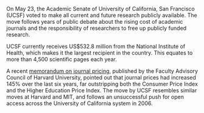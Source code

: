 <html><body><p>On May 23, the Academic Senate of University of California, San Francisco (UCSF) voted to make all current and future research publicly available. The move follows years of public debate about the rising cost of academic journals and the responsibility of researchers to free up publicly funded research.



UCSF currently receives US$532.8 million from the National Institute of Health, which makes it the largest recipient in the country. This equates to more than 4,500 scientific pages each year.



A recent <a href="http://isites.harvard.edu/icb/icb.do?keyword=k77982&amp;tabgroupid=icb.tabgroup143448" target="_blank">memorandum on journal pricing</a>, published by the Faculty Advisory Council of Harvard University, pointed out that journal prices had increased 145% over the last six years, far outstripping both the Consumer Price Index and the Higher Education Price Index. The move by UCSF resembles similar moves at Harvard and MIT, and follows an unsuccessful push for open access across the University of California system in 2006.</p></body></html>